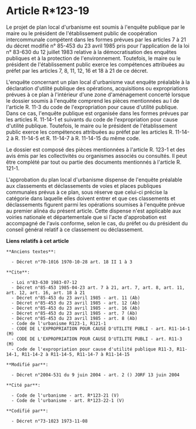 # Article R*123-19

Le projet de plan local d'urbanisme est soumis à l'enquête publique par le maire ou le président de l'établissement public de
coopération intercommunale compétent dans les formes prévues par les articles 7 à 21 du décret modifié n° 85-453 du 23 avril
1985 pris pour l'application de la loi n° 83-630 du 12 juillet 1983 relative à la démocratisation des enquêtes publiques et à
la protection de l'environnement. Toutefois, le maire ou le président de l'établissement public exerce les compétences
attribuées au préfet par les articles 7, 8, 11, 12, 16 et 18 à 21 de ce décret.

L'enquête concernant un plan local d'urbanisme vaut enquête préalable à la déclaration d'utilité publique des opérations,
acquisitions ou expropriations prévues à ce plan à l'intérieur d'une zone d'aménagement concerté lorsque le dossier soumis à
l'enquête comprend les pièces mentionnées au I de l'article R. 11-3 du code de l'expropriation pour cause d'utilité publique.
Dans ce cas, l'enquête publique est organisée dans les formes prévues par les articles R. 11-14-1 et suivants du code de
l'expropriation pour cause d'utilité publique. Toutefois, le maire ou le président de l'établissement public exerce les
compétences attribuées au préfet par les articles R. 11-14-2 à R. 11-14-5 et R. 11-14-7 à R. 11-14-15 du même code.

Le dossier est composé des pièces mentionnées à l'article R. 123-1 et des avis émis par les collectivités ou organismes
associés ou consultés. Il peut être complété par tout ou partie des documents mentionnés à l'article R. 121-1.

L'approbation du plan local d'urbanisme dispense de l'enquête préalable aux classements et déclassements de voies et places
publiques communales prévus à ce plan, sous réserve que celui-ci précise la catégorie dans laquelle elles doivent entrer et
que ces classements et déclassements figurent parmi les opérations soumises à l'enquête prévue au premier alinéa du présent
article. Cette dispense n'est applicable aux voiries nationale et départementale que si l'acte d'approbation est accompagné
de l'avis conforme, selon le cas, du préfet ou du président du conseil général relatif à ce classement ou déclassement.

**Liens relatifs à cet article**

	**Anciens textes**:

	  - Décret n°70-1016 1970-10-28 art. 18 II 1 à 3

	**Cite**:

	  - Loi n°83-630 1983-07-12
	  - Décret n°85-453 1985-04-23 art. 7 à 21, art. 7, art. 8, art. 11, art. 12, art. 16, art. 18 à 21
	  - Décret n°85-453 du 23 avril 1985 - art. 11 (Ab)
	  - Décret n°85-453 du 23 avril 1985 - art. 12 (Ab)
	  - Décret n°85-453 du 23 avril 1985 - art. 16 (Ab)
	  - Décret n°85-453 du 23 avril 1985 - art. 7 (Ab)
	  - Décret n°85-453 du 23 avril 1985 - art. 8 (Ab)
	  - Code de l'urbanisme R123-1, R121-1
	  - CODE DE L'EXPROPRIATION POUR CAUSE D'UTILITE PUBLI - art. R11-14-1 (M)
	  - CODE DE L'EXPROPRIATION POUR CAUSE D'UTILITE PUBLI - art. R11-3 (M)
	  - Code de l'expropriation pour cause d'utilité publique R11-3, R11-14-1, R11-14-2 à R11-14-5, R11-14-7 à R11-14-15

	**Modifié par**:

	  - Décret n°2004-531 du 9 juin 2004 - art. 2 () JORF 13 juin 2004

	**Cité par**:

	  - Code de l'urbanisme - art. R*123-21 (V)
	  - Code de l'urbanisme - art. R*123-22-1 (V)

	**Codifié par**:

	  - Décret n°73-1023 1973-11-08
